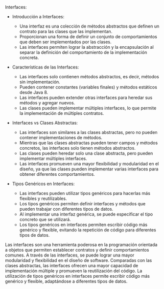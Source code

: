 Interfaces:

- Introducción a Interfaces:
  - Una interfaz es una colección de métodos abstractos que definen un contrato para las clases que las implementan.
  - Proporcionan una forma de definir un conjunto de comportamientos que deben ser implementados por las clases.
  - Las interfaces permiten lograr la abstracción y la encapsulación al separar la definición del comportamiento de la implementación concreta.

- Características de las Interfaces:
  - Las interfaces solo contienen métodos abstractos, es decir, métodos sin implementación.
  - Pueden contener constantes (variables finales) y métodos estáticos desde Java 8.
  - Las interfaces pueden extender otras interfaces para heredar sus métodos y agregar nuevos.
  - Las clases pueden implementar múltiples interfaces, lo que permite la implementación de múltiples contratos.

- Interfaces vs Clases Abstractas:
  - Las interfaces son similares a las clases abstractas, pero no pueden contener implementaciones de métodos.
  - Mientras que las clases abstractas pueden tener campos y métodos concretos, las interfaces solo tienen métodos abstractos.
  - Las clases pueden heredar solo una clase abstracta, pero pueden implementar múltiples interfaces.
  - Las interfaces promueven una mayor flexibilidad y modularidad en el diseño, ya que las clases pueden implementar varias interfaces para obtener diferentes comportamientos.

- Tipos Genéricos en Interfaces:
  - Las interfaces pueden utilizar tipos genéricos para hacerlas más flexibles y reutilizables.
  - Los tipos genéricos permiten definir interfaces y métodos que pueden trabajar con diferentes tipos de datos.
  - Al implementar una interfaz genérica, se puede especificar el tipo concreto que se utilizará.
  - Los tipos genéricos en interfaces permiten escribir código más genérico y flexible, evitando la repetición de código para diferentes tipos de datos.

Las interfaces son una herramienta poderosa en la programación orientada a objetos que permiten establecer contratos y definir comportamientos comunes. A través de las interfaces, se puede lograr una mayor modularidad y flexibilidad en el diseño de software. Comparadas con las clases abstractas, las interfaces ofrecen una mayor capacidad de implementación múltiple y promueven la reutilización del código. La utilización de tipos genéricos en interfaces permite escribir código más genérico y flexible, adaptándose a diferentes tipos de datos.